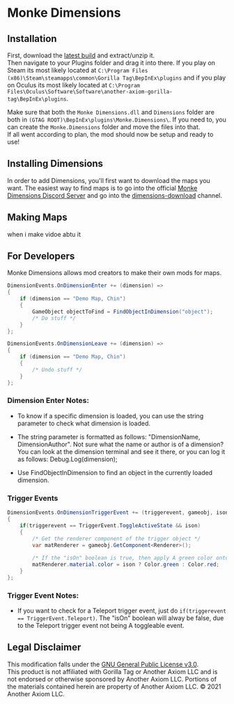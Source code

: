 # Monke Dimensions

## Installation
First, download the [latest build](https://github.com/Chin0303/Monke-Dimensions/releases/latest) and extract/unzip it.\
 Then navigate to your Plugins folder and drag it into there. If you play on Steam its most likely located at ```C:\Program Files (x86)\Steam\steamapps\common\Gorilla Tag\BepInEx\plugins``` and if you play on Oculus its most likely located at ```C:\Program Files\Oculus\Software\Software\another-axiom-gorilla-tag\BepInEx\plugins```. 

Make sure that both the `Monke Dimensions.dll` and `Dimensions` folder are both in `(GTAG ROOT)\BepInEx\plugins\Monke.Dimensions\`. If you need to, you can create the `Monke.Dimensions` folder and move the files into that.\
If all went according to plan, the mod should now be setup and ready to use!

## Installing Dimensions
In order to add Dimensions, you'll first want to download the maps you want. The easiest way to find maps is to go into the official [Monke Dimensions Discord Server](https://discord.gg/chin-s-server-1041450240135413890) and go into the [dimensions-download](https://discord.com/channels/1041450240135413890/1178592176997941290) channel.

## Making Maps
when i make vidoe abtu it

## For Developers

Monke Dimensions allows mod creators to make their own mods for maps.

```csharp
DimensionEvents.OnDimensionEnter += (dimension) =>
{
    if (dimension == "Demo Map, Chin")
    {
        GameObject objectToFind = FindObjectInDimension("object");
        /* Do stuff */
    }
};

DimensionEvents.OnDimensionLeave += (dimension) =>
{
    if (dimension == "Demo Map, Chin")
    {
        /* Undo stuff */
    }
};

```
### Dimension Enter Notes:
- To know if a specific dimension is loaded, you can use the string parameter to check what dimension is loaded.

- The string parameter is formatted as follows: "DimensionName, DimensionAuthor". Not sure what the name or author is of a dimension? You can look at the dimension terminal and see it there, or you can log it as follows: Debug.Log(dimension);

- Use FindObjectInDimension to find an object in the currently loaded dimension.

### Trigger Events
```csharp
DimensionEvents.OnDimensionTriggerEvent += (triggerevent, gameobj, ison) =>
{
    if(triggerevent == TriggerEvent.ToggleActiveState && ison)
    {
        /* Get the renderer component of the trigger object */
        var matRenderer = gameobj.GetComponent<Renderer>();
        
        /* If the "isOn" boolean is true, then apply A green color onto it, if not apply A red color onto it. */
        matRenderer.material.color = ison ? Color.green : Color.red;
    }
};
```
### Trigger Event Notes:
- If you want to check for a Teleport trigger event, just do ```if(triggerevent == TriggerEvent.Teleport)```. The "isOn" boolean will alway be false, due to the Teleport trigger event not being A toggleable event.

## Legal Disclaimer
This modification falls under the [GNU General Public License v3.0](https://www.gnu.org/licenses/gpl-3.0.en.html).\
This product is not affiliated with Gorilla Tag or Another Axiom LLC and is not endorsed or otherwise sponsored by Another Axiom LLC. Portions of the materials contained herein are property of Another Axiom LLC. © 2021 Another Axiom LLC.
